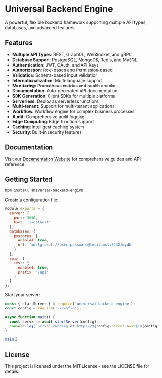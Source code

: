 # Universal Backend Engine

A powerful, flexible backend framework supporting multiple API types, databases, and advanced features.

## Features

- **Multiple API Types**: REST, GraphQL, WebSocket, and gRPC
- **Database Support**: PostgreSQL, MongoDB, Redis, and MySQL
- **Authentication**: JWT, OAuth, and API Keys
- **Authorization**: Role-based and Permission-based
- **Validation**: Schema-based input validation
- **Internationalization**: Multi-language support
- **Monitoring**: Prometheus metrics and health checks
- **Documentation**: Auto-generated API documentation
- **SDK Generation**: Client SDKs for multiple platforms
- **Serverless**: Deploy as serverless functions
- **Multi-tenant**: Support for multi-tenant applications
- **Workflow**: Workflow engine for complex business processes
- **Audit**: Comprehensive audit logging
- **Edge Computing**: Edge function support
- **Caching**: Intelligent caching system
- **Security**: Built-in security features

## Documentation

Visit our [Documentation Website]([https://nomnomhub.github.io/UniversalBackendEngine/](https://nom-nom-hub.github.io/UniversalBackendEngine/)) for comprehensive guides and API reference.

## Getting Started

```bash
npm install universal-backend-engine
```

Create a configuration file:

```javascript
module.exports = {
  server: {
    port: 3000,
    host: 'localhost'
  },
  databases: {
    postgres: {
      enabled: true,
      url: 'postgresql://user:password@localhost:5432/mydb'
    }
  },
  apis: {
    rest: {
      enabled: true,
      prefix: '/api'
    }
  }
};
```

Start your server:

```javascript
const { startServer } = require('universal-backend-engine');
const config = require('./config');

async function main() {
  const server = await startServer(config);
  console.log(`Server running at http://${config.server.host}:${config.server.port}`);
}

main();
```

## License

This project is licensed under the MIT License - see the LICENSE file for details. 
